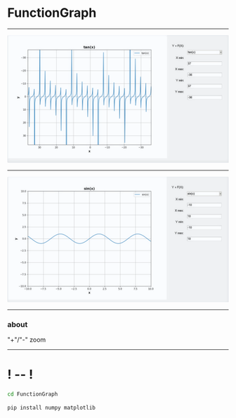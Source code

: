 # FunctionGraph
____
![tan](.img/tan.png)
___
![sin](.img/sin.png)
___
### about
"+"/"-" zoom 
___
# ! -- !
```bash
cd FunctionGraph
```
```bash
pip install numpy matplotlib
```
